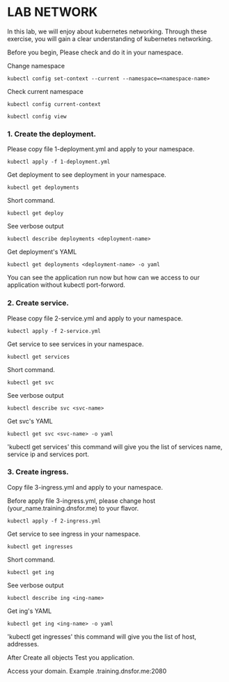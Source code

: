 # LAB NETWORK
In this lab, we will enjoy about kubernetes networking. Through these exercise, you will gain a clear understanding of kubernetes networking.

Before you begin, Please check and do it in your namespace.

Change namespace 

```
kubectl config set-context --current --namespace=<namespace-name>
```
Check current namespace
```
kubectl config current-context

kubectl config view
```

### 1. Create the deployment.
Please copy file 1-deployment.yml and apply to your namespace.
```
kubectl apply -f 1-deployment.yml
```
Get deployment to see deployment in your namespace.
```
kubectl get deployments
```
Short command.
```
kubectl get deploy
```
See verbose output
```
kubectl describe deployments <deployment-name>
```
Get deployment's YAML
```
kubectl get deployments <deployment-name> -o yaml
```
You can see the application run now but how can we access to our application without kubectl port-forword.

### 2. Create service.
Please copy file 2-service.yml and apply to your namespace.
```
kubectl apply -f 2-service.yml
```
Get service to see services in your namespace.
```
kubectl get services
```
Short command.
```
kubectl get svc
```
See verbose output
```
kubectl describe svc <svc-name>
```
Get svc's YAML
```
kubectl get svc <svc-name> -o yaml
```
'kubectl get services' this command will give you the list of services name, service ip and services port.

### 3. Create ingress.
Copy file 3-ingress.yml and apply to your namespace.


Before apply file 3-ingress.yml, please change host (your_name.training.dnsfor.me) to your flavor.
```
kubectl apply -f 2-ingress.yml
```
Get service to see ingress in your namespace.
```
kubectl get ingresses
```
Short command.
```
kubectl get ing
```
See verbose output
```
kubectl describe ing <ing-name>
```
Get ing's YAML
```
kubectl get ing <ing-name> -o yaml
```
'kubectl get ingresses' this command will give you the list of host, addresses.


After Create all objects Test you application.

Access your domain.
Example 
<name>.training.dnsfor.me:2080
